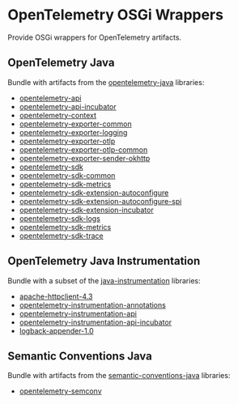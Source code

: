 # OpenTelemetry OSGi Wrappers

Provide OSGi wrappers for OpenTelemetry artifacts.

## OpenTelemetry Java

Bundle with artifacts from the [opentelemetry-java](https://github.com/open-telemetry/opentelemetry-java) libraries:

* [opentelemetry-api](https://github.com/open-telemetry/opentelemetry-java/tree/main/api/all)
* [opentelemetry-api-incubator](https://github.com/open-telemetry/opentelemetry-java/tree/main/api/incubator)
* [opentelemetry-context](https://github.com/open-telemetry/opentelemetry-java/tree/main/context)
* [opentelemetry-exporter-common](https://github.com/open-telemetry/opentelemetry-java/tree/main/exporters/common)
* [opentelemetry-exporter-logging](https://github.com/open-telemetry/opentelemetry-java/tree/main/exporters/logging)
* [opentelemetry-exporter-otlp](https://github.com/open-telemetry/opentelemetry-java/tree/main/exporters/otlp/all)
* [opentelemetry-exporter-otlp-common](https://github.com/open-telemetry/opentelemetry-java/tree/main/exporters/otlp/common)
* [opentelemetry-exporter-sender-okhttp](https://github.com/open-telemetry/opentelemetry-java/tree/main/exporters/sender/okhttp)
* [opentelemetry-sdk](https://github.com/open-telemetry/opentelemetry-java/tree/main/sdk/all)
* [opentelemetry-sdk-common](https://github.com/open-telemetry/opentelemetry-java/tree/main/sdk/common)
* [opentelemetry-sdk-metrics](https://github.com/open-telemetry/opentelemetry-java/tree/main/sdk/metrics)
* [opentelemetry-sdk-extension-autoconfigure](https://github.com/open-telemetry/opentelemetry-java/tree/main/sdk-extensions/autoconfigure)
* [opentelemetry-sdk-extension-autoconfigure-spi](https://github.com/open-telemetry/opentelemetry-java/tree/main/sdk-extensions/autoconfigure-spi)
* [opentelemetry-sdk-extension-incubator](https://github.com/open-telemetry/opentelemetry-java/tree/main/sdk-extensions/incubator)
* [opentelemetry-sdk-logs](https://github.com/open-telemetry/opentelemetry-java/tree/main/sdk/logs)
* [opentelemetry-sdk-metrics](https://github.com/open-telemetry/opentelemetry-java/tree/main/sdk/metrics)
* [opentelemetry-sdk-trace](https://github.com/open-telemetry/opentelemetry-java/tree/main/sdk/trace)

## OpenTelemetry Java Instrumentation

Bundle with a subset of the [java-instrumentation](https://github.com/open-telemetry/opentelemetry-java-instrumentation) libraries:

* [apache-httpclient-4.3](https://github.com/open-telemetry/opentelemetry-java-instrumentation/tree/main/instrumentation/apache-httpclient/apache-httpclient-4.3/library)
* [opentelemetry-instrumentation-annotations](https://github.com/open-telemetry/opentelemetry-java-instrumentation/tree/main/instrumentation-annotations)
* [opentelemetry-instrumentation-api](https://github.com/open-telemetry/opentelemetry-java-instrumentation/tree/main/instrumentation-api)
* [opentelemetry-instrumentation-api-incubator](https://github.com/open-telemetry/opentelemetry-java-instrumentation/tree/main/instrumentation-api-incubator)
* [logback-appender-1.0](https://github.com/open-telemetry/opentelemetry-java-instrumentation/tree/main/instrumentation/logback/logback-appender-1.0/library)

## Semantic Conventions Java

Bundle with artifacts from the [semantic-conventions-java](https://github.com/open-telemetry/semantic-conventions-java) libraries:

* [opentelemetry-semconv](https://github.com/open-telemetry/semantic-conventions-java/tree/main/semconv)
